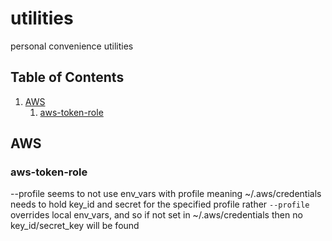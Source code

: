 # utilities
personal convenience utilities


## Table of Contents

1. [AWS](#AWS)
   1. [aws-token-role](#aws-token-role)


## AWS

### aws-token-role

--profile seems to not use env_vars with profile
meaning ~/.aws/credentials needs to hold key_id and secret for the specified profile
rather `--profile` overrides local env_vars, and so if not set in ~/.aws/credentials then no key_id/secret_key will be found
